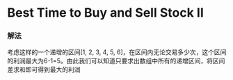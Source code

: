 # Best Time to Buy and Sell Stock II

### 解法

考虑这样的一个递增的区间[1, 2, 3, 4, 5, 6]，在区间内无论交易多少次，这个区间的利润最大为6-1=5。由此我们可以知道只要求出数组中所有的递增区间，将区间差求和即可得到最大的利润
